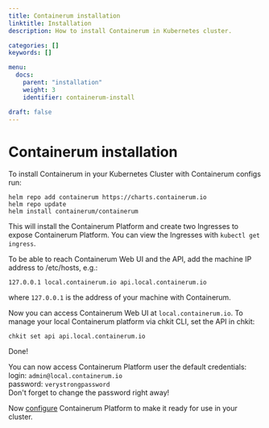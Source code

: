 ```yaml
---
title: Containerum installation
linktitle: Installation
description: How to install Containerum in Kubernetes cluster.

categories: []
keywords: []

menu:
  docs:
    parent: "installation"
    weight: 3
    identifier: containerum-install

draft: false
---
```



# Containerum installation

To install Containerum in your Kubernetes Cluster with Containerum configs run:

```
helm repo add containerum https://charts.containerum.io
helm repo update
helm install containerum/containerum
```

This will install the Containerum Platform and create two Ingresses to expose Containerum Platform. You can view the Ingresses with `kubectl get ingress`.

 To be able to reach Containerum Web UI and the API, add the machine IP address to /etc/hosts, e.g.:

 ```
 127.0.0.1 local.containerum.io api.local.containerum.io
 ```
 where ```127.0.0.1``` is the address of your machine with Containerum.

 Now you can access Containerum Web UI at ```local.containerum.io```. To manage your local Containerum platform via chkit CLI, set the API in chkit:
 ```
 chkit set api api.local.containerum.io
 ```

 Done!

You can now access Containerum Platform user the default credentials:  
login: ```admin@local.containerum.io```  
password: ```verystrongpassword```   
Don't forget to change the password right away!

Now [configure](/configuration/) Containerum Platform to make it ready for use in your cluster.

